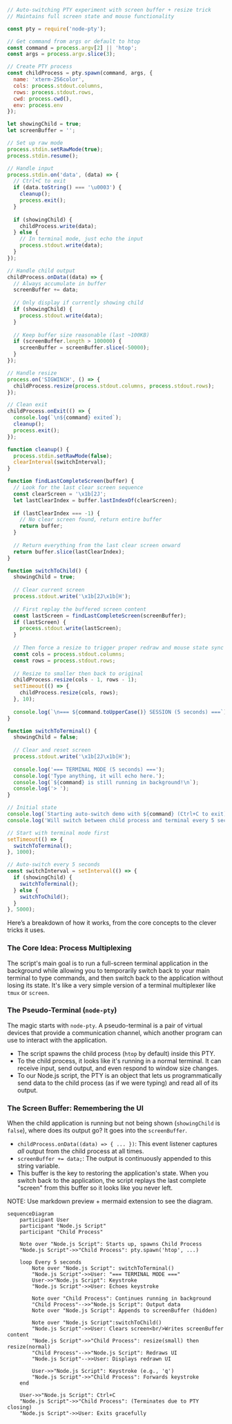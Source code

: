 ```javascript
// Auto-switching PTY experiment with screen buffer + resize trick
// Maintains full screen state and mouse functionality

const pty = require('node-pty');

// Get command from args or default to htop
const command = process.argv[2] || 'htop';
const args = process.argv.slice(3);

// Create PTY process
const childProcess = pty.spawn(command, args, {
  name: 'xterm-256color',
  cols: process.stdout.columns,
  rows: process.stdout.rows,
  cwd: process.cwd(),
  env: process.env
});

let showingChild = true;
let screenBuffer = '';

// Set up raw mode
process.stdin.setRawMode(true);
process.stdin.resume();

// Handle input
process.stdin.on('data', (data) => {
  // Ctrl+C to exit
  if (data.toString() === '\u0003') {
    cleanup();
    process.exit();
  }
  
  if (showingChild) {
    childProcess.write(data);
  } else {
    // In terminal mode, just echo the input
    process.stdout.write(data);
  }
});

// Handle child output
childProcess.onData((data) => {
  // Always accumulate in buffer
  screenBuffer += data;
  
  // Only display if currently showing child
  if (showingChild) {
    process.stdout.write(data);
  }
  
  // Keep buffer size reasonable (last ~100KB)
  if (screenBuffer.length > 100000) {
    screenBuffer = screenBuffer.slice(-50000);
  }
});

// Handle resize
process.on('SIGWINCH', () => {
  childProcess.resize(process.stdout.columns, process.stdout.rows);
});

// Clean exit
childProcess.onExit(() => {
  console.log(`\n${command} exited`);
  cleanup();
  process.exit();
});

function cleanup() {
  process.stdin.setRawMode(false);
  clearInterval(switchInterval);
}

function findLastCompleteScreen(buffer) {
  // Look for the last clear screen sequence
  const clearScreen = '\x1b[2J';
  let lastClearIndex = buffer.lastIndexOf(clearScreen);
  
  if (lastClearIndex === -1) {
    // No clear screen found, return entire buffer
    return buffer;
  }
  
  // Return everything from the last clear screen onward
  return buffer.slice(lastClearIndex);
}

function switchToChild() {
  showingChild = true;
  
  // Clear current screen
  process.stdout.write('\x1b[2J\x1b[H');
  
  // First replay the buffered screen content
  const lastScreen = findLastCompleteScreen(screenBuffer);
  if (lastScreen) {
    process.stdout.write(lastScreen);
  }
  
  // Then force a resize to trigger proper redraw and mouse state sync
  const cols = process.stdout.columns;
  const rows = process.stdout.rows;
  
  // Resize to smaller then back to original
  childProcess.resize(cols - 1, rows - 1);
  setTimeout(() => {
    childProcess.resize(cols, rows);
  }, 10);
  
  console.log(`\n=== ${command.toUpperCase()} SESSION (5 seconds) ===`);
}

function switchToTerminal() {
  showingChild = false;
  
  // Clear and reset screen
  process.stdout.write('\x1b[2J\x1b[H');
  
  console.log('=== TERMINAL MODE (5 seconds) ===');
  console.log('Type anything, it will echo here.');
  console.log(`${command} is still running in background!\n`);
  console.log('> ');
}

// Initial state
console.log(`Starting auto-switch demo with ${command} (Ctrl+C to exit)`);
console.log('Will switch between child process and terminal every 5 seconds\n');

// Start with terminal mode first
setTimeout(() => {
  switchToTerminal();
}, 1000);

// Auto-switch every 5 seconds
const switchInterval = setInterval(() => {
  if (showingChild) {
    switchToTerminal();
  } else {
    switchToChild();
  }
}, 5000);

```

Here’s a breakdown of how it works, from the core concepts to the clever tricks it uses.

### The Core Idea: Process Multiplexing

The script's main goal is to run a full-screen terminal application in the background while allowing you to temporarily switch back to your main terminal to type commands, and then switch back to the application without losing its state. It's like a very simple version of a terminal multiplexer like `tmux` or `screen`.

### The Pseudo-Terminal (`node-pty`)

The magic starts with `node-pty`. A pseudo-terminal is a pair of virtual devices that provide a communication channel, which another program can use to interact with the application.

*   The script spawns the child process (`htop` by default) inside this PTY.
*   To the child process, it looks like it's running in a normal terminal. It can receive input, send output, and even respond to window size changes.
*   To our Node.js script, the PTY is an object that lets us programmatically send data to the child process (as if we were typing) and read all of its output.


### The Screen Buffer: Remembering the UI

When the child application is running but not being shown (`showingChild` is `false`), where does its output go? It goes into the `screenBuffer`.

*   `childProcess.onData((data) => { ... })`: This event listener captures *all* output from the child process at all times.
*   `screenBuffer += data;`: The output is continuously appended to this string variable.
*   This buffer is the key to restoring the application's state. When you switch back to the application, the script replays the last complete "screen" from this buffer so it looks like you never left.


NOTE: Use markdown preview + mermaid extension to see the diagram.
```mermaid
sequenceDiagram
    participant User
    participant "Node.js Script"
    participant "Child Process"

    Note over "Node.js Script": Starts up, spawns Child Process
    "Node.js Script"->>"Child Process": pty.spawn('htop', ...)

    loop Every 5 seconds
        Note over "Node.js Script": switchToTerminal()
        "Node.js Script"->>User: "=== TERMINAL MODE ==="
        User->>"Node.js Script": Keystroke
        "Node.js Script"->>User: Echoes keystroke

        Note over "Child Process": Continues running in background
        "Child Process"-->>"Node.js Script": Output data
        Note over "Node.js Script": Appends to screenBuffer (hidden)

        Note over "Node.js Script":switchToChild()
        "Node.js Script"->>User: Clears screen<br/>Writes screenBuffer content
        "Node.js Script"->>"Child Process": resize(small) then resize(normal)
        "Child Process"-->>"Node.js Script": Redraws UI
        "Node.js Script"-->>User: Displays redrawn UI

        User->>"Node.js Script": Keystroke (e.g., 'q')
        "Node.js Script"->>"Child Process": Forwards keystroke
    end

    User->>"Node.js Script": Ctrl+C
    "Node.js Script"->>"Child Process": (Terminates due to PTY closing)
    "Node.js Script"->>User: Exits gracefully
```